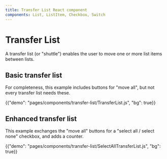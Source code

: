 ```yaml
---
title: Transfer List React component
components: List, ListItem, Checkbox, Switch
---
```


# Transfer List

<p class="description">A transfer list (or "shuttle") enables the user to move one or more list items between lists.</p>

## Basic transfer list

For completeness, this example includes buttons for "move all", but not every transfer list needs these.

{{"demo": "pages/components/transfer-list/TransferList.js", "bg": true}}

## Enhanced transfer list

This example exchanges the "move all" buttons for a "select all / select none" checkbox, and adds a counter.

{{"demo": "pages/components/transfer-list/SelectAllTransferList.js", "bg": true}}
